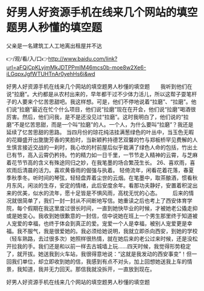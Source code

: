 # 好男人好资源手机在线来几个网站的填空题男人秒懂的填空题
父亲是一名建筑工人工地离出租屋并不达

👉/观/看/入/口👉http://www.baidu.com/link?url=aFQjCpKLyjmMkJDTPPmIM46mcs0b-moe8w2Xe6-iLGqpxJgfWTUHTnAr0yehHs6i&wd

好男人好资源手机在线来几个网站的填空题男人秒懂的填空题　　我听到他们在说“拉磨”。大约都是从农村出来的，早年都干过不少体力活儿，所以这帮子耍笔杆子的人要来个忆苦思甜吧。我这样想。可是，他们不停地说着“拉磨”、“拉磨”。他们说“拉磨”最近在忙个什么项目，他们说“拉磨”现在在开会，他们说“拉磨”喝酒很厉害。然后，他们问我，是不是还没见过“拉磨”。这时我明白了，他们说的“拉磨”不是忆苦思甜，而是一个叫“拉磨”的人。一个人，为什么要叫“拉磨”？我还是延续了忆苦思甜的思路。
当四月份的琼花纯洁挂满葱绿色的叶丛中，当玉色无暇的花瓣盛开出旎旎芳香的笑脸时，当新颖矜持德艺双馨的竹与郑板桥罕见费解的人生慎言接近交战的一刹时，我心坎的村前屋后似乎栽满了绿色人命的包括，竹出土已有节，高入云霄仍矜持。竹的精力如一日千里，一节节走入精神的云霄，与芝麻着花节节高的含义有殊途同归之妙，在我笔墨的场合繁茂生长。
	26、喜欢雨，喜欢雨后清晨的活力。喜欢黄昏雨的倔强与执着。
轻倚流年，闲看花着花落，春夏季秋季冬。听时间的琴弦，轻轻盘弄着尘世的云烟。在笔墨中，取茶酿酒，惯看秋月东风，闲淡的生存，安定的情绪，此后安度余年。看那功夫静好，安置着积淀出来的优美，似水的流年，愿十足皆是不惧风雨，高枕无忧的心态。
　　后来的情况就很简单了，我们一封一封从不间断地写信。她重读之后也考上了西安体育学院，每个假期在我这里度过很长时间，一直到她快毕业的时候，才被她老公撬走抑或是她变心。我收到她很歉意的一封信，信中说她在班上一个男生那里终于知道被人宠爱的幸福，也终于体会到真正的爱。宠爱一个人是幸福，被别人宠爱更是幸福。我不服气，我是很爱她的。我必须给她说明，我就立即杀向西安，到她的学校（轻车熟路，去过很多次）她照样很热情，就在她后来的老公过来时候，还是没松开拉我的手。我们还是和以前一样去古城墙上玩……四天时候，我觉得形势稳定了，就开拔。她送我到火车站，我很得意地说：“这就是我发动的西安事变”！但一回我们单位，却立即收到她的信，我感到有点不对头，加上回想她送我上车的情景，我知道，我并无力回天。那信我就没拆开，一直放到现在。

好男人好资源手机在线来几个网站的填空题男人秒懂的填空题

